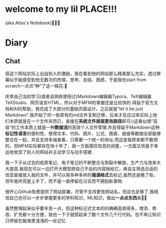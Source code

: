 <!-- # Welcome to MkDocs

For full documentation visit [mkdocs.org](https://www.mkdocs.org).

## Commands

* `mkdocs new [dir-name]` - Create a new project.
* `mkdocs serve` - Start the live-reloading docs server.
* `mkdocs build` - Build the documentation site.
* `mkdocs -h` - Print help message and exit.

## Project layout

    mkdocs.yml    # The configuration file.
    docs/
        index.md  # The documentation homepage.
        ...       # Other markdown pages, images and other files.
 -->
# welcome to my lil PLACE!!!
(aka Atlas's Notebook)🥰🥰🥰

# Diary
## Chat
搭这个网站实际上出自别人的激励，我在看到他的网站那么精美那么充实，透过屏幕似乎能感受到他无数次的热情、思考、总结、困惑，于是我也start from scratch一点点“种”了这一株花.🌻

庆幸自己当初学习(或者说熟练使用过)Markdown编辑器Typora、TeX编辑器TeXStudio、网页语言HTML，所以对于MFM的掌握还是比较快的.得益于官方文档和AI的帮助，我完成了大部分的基础页面设计，之后就是"let it be just Markdown".我开始了将一些原有的md文件复制迁移，后来才反应过来实际上他们本质就是在一个文件夹而已，直接在**系统文件层面更改路径**即可🤐这看似很“高级”的工作本质上就是一种**数据流**的高效个人文件管理.并且得益于Markdown这种**标记性语言**的便利性，使得文本、代码、图片、公式、图表、链接等数据全部能够整合在一起，并且支持多端查看，只需要一个统一的地址.而这是我原来都不敢想的，但MFM实际都存在快十年了，我一方面感叹信息的闭塞，一方面又欣喜于幸运地发现了别人的网站并主动学习与动手搭建.

我一下子从过去的纸质笔记、电子笔记的不断整合与割裂中解放，生产力与效率大大提高.我现在可以一边打开大模型把自己不会的内容抛给它，再自主筛选合适的信息直接放入我的文件，并可以用多种多样的**强调格式**去标记.虽然还是晚了些，但毕竟终究是上手了，而不是一直停留在过去而不拥抱新事物.

很开心Github免费提供了网站部署，尽管不支持更改网站名，但这也足够了.我相信自己也可以一步步掌握更多的学科知识、ML知识，做出**一点点东西**来👨‍🎓

虽然整理起来似乎要辛苦一点，但这种标记式文本的的确确高效得多，增添、修改、扩充都十分方便，我也一下子就搭起来了数个文件几千行代码。也不再让知识只停留在脑海里浅浅的一丝记忆.


